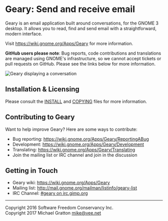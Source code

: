 
Geary: Send and receive email
=============================

Geary is an email application built around conversations, for the
GNOME 3 desktop. It allows you to read, find and send email with a
straightforward, modern interface.

Visit https://wiki.gnome.org/Apps/Geary for more information.

**GitHub users please note**: Bug reports, code contributions and
translations are managed using GNOME's infrastructure, so we cannot
accept tickets or pull requests on GitHub. Please see the links below
for more information.

![Geary displaying a conversation](https://wiki.gnome.org/Apps/Geary?action=AttachFile&amp;do=get&amp;target=geary-conversation-0.12.png)

Installation & Licensing
------------------------

Please consult the [INSTALL](./INSTALL) and [COPYING](./COPYING) files
for more information.

Contributing to Geary
---------------------

Want to help improve Geary? Here are some ways to contribute:

 * Bug reporting: https://wiki.gnome.org/Apps/Geary/ReportingABug
 * Development:   https://wiki.gnome.org/Apps/Geary/Development
 * Translating:   https://wiki.gnome.org/Apps/Geary/Translating
 * Join the mailing list or IRC channel and join in the discussion

Getting in Touch
----------------

 * Geary wiki:   https://wiki.gnome.org/Apps/Geary
 * Mailing list: http://mail.gnome.org/mailman/listinfo/geary-list
 * IRC Channel:  [#geary on irc.gimp.org](irc://irc.gimp.org/%23geary)

---
Copyright 2016 Software Freedom Conservancy Inc.  
Copyright 2017 Michael Gratton <mike@vee.net>
